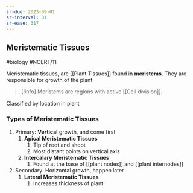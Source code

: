 ```yaml
---
sr-due: 2023-09-01
sr-interval: 31
sr-ease: 317
---
```

## Meristematic Tissues
#biology #NCERT/11 

Meristematic tissues, are [[Plant Tissues]] found in **meristems**.  They are responsible for growth of the plant
> [!info] Meristems are regions with active [[Cell division]].

Classified by location in plant
### Types of Meristematic Tissues
1. Primary: **Vertical** growth, and come first 
   1. **Apical Meristematic Tissues**
	   1. Tip of root and shoot
	   2. Most distant points on vertical axis
   2. **Intercalary Meristematic Tissues**
		1. Found at the base of [[plant nodes]] and [[plant internodes]]
2. Secondary: Horizontal growth, happen later
	1. **Lateral Meristematic Tissues**
		1. Increases thickness of plant